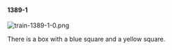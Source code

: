 #### 1389-1
![train-1389-1-0.png](https://github.com/lil-lab/nlvr/raw/master/nlvr/train/images/15/train-1389-1-0.png "train-1389-1-0.png")

There is a box with a blue square and a yellow square.